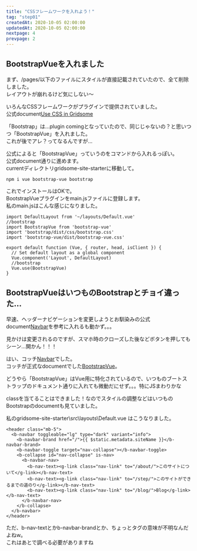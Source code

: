 ```yaml
---
title: "CSSフレームワークを入れよう！"
tag: "step01"
createdAt: 2020-10-05 02:00:00
updatedAt: 2020-10-05 02:00:00
nextpage: 4
prevpage: 2
---
```


## BootstrapVueを入れました

まず、/pages/以下のファイルにスタイルが直接記載されていたので、全て削除しました。  
レイアウトが崩れるけど気にしない～

いろんなCSSフレームワークがプラグインで提供されていました。  
公式document[Use CSS in Gridsome](https://gridsome.org/docs/assets-css/)

「Bootstrap」は...plugin comingとなっていたので、同じじゃないの？と思いつつ「BootstrapVue」を入れました。  
これが後でアレ？ってなるんですが…

公式によると「BootstrapVue」っていうのをコマンドから入れるっぽい。  
公式document通りに進めます。  
currentディレクトリgridsome-site-starterに移動して。

    npm i vue bootstrap-vue bootstrap

これでインストールはOKで。  
BootstrapVueプラグインをmain.jsファイルに登録します。  
私のmain.jsはこんな感じになりました。

    import DefaultLayout from '~/layouts/Default.vue'
    //bootstrap
    import BootstrapVue from 'bootstrap-vue'
    import 'bootstrap/dist/css/bootstrap.css'
    import 'bootstrap-vue/dist/bootstrap-vue.css'
    
    export default function (Vue, { router, head, isClient }) {
      // Set default layout as a global component
      Vue.component('Layout', DefaultLayout)
      //bootstrap
      Vue.use(BootstrapVue)
    }

## BootstrapVueはいつものBootstrapとチョイ違った…

早速、ヘッダーナビゲーションを変更しようとお馴染みの公式document[Navbar](https://getbootstrap.com/docs/4.5/components/navbar/)を参考に入れるも動かず。。。

見かけは変更されるのですが、スマホ時のクローズした後などボタンを押してもシーン…開かん！！！

はい、コッチ[Navbar](https://bootstrap-vue.org/docs/components/navbar)でした。  
コッチが正式なdocumentでした[BootstrapVue](https://bootstrap-vue.org/)。

どうやら「BootstrapVue」はVue用に特化されているので、いつものブートストラップのドキュメント通りに入れても微動だにせず。。。特にJSまわりかな

classを当てることはできました！なのでスタイルの調整などはいつものBootstrapのdocumentも見ていました。

私のgridsome-site-starter\src\layouts\Default.vue はこうなりました。

    <header class="mb-5">
      <b-navbar toggleable="lg" type="dark" variant="info">
        <b-navbar-brand href="/">{{ $static.metadata.siteName }}</b-navbar-brand>
        <b-navbar-toggle target="nav-collapse"></b-navbar-toggle>
        <b-collapse id="nav-collapse" is-nav>
          <b-navbar-nav>
            <b-nav-text><g-link class="nav-link" to="/about/">このサイトについて</g-link></b-nav-text>
            <b-nav-text><g-link class="nav-link" to="/step/">このサイトができるまでの道のり</g-link></b-nav-text>
            <b-nav-text><g-link class="nav-link" to="/blog/">Blog</g-link></b-nav-text>
          </b-navbar-nav>
        </b-collapse>
      </b-navbar>
    </header>

ただ、b-nav-textとかb-navbar-brandとか、ちょっとタグの意味が不明なんだよねw。  
これはあとで調べる必要がありますね
